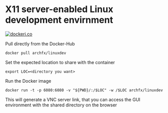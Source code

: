 # X11 server-enabled Linux development envirnment

[![dockeri.co](https://dockerico.blankenship.io/image/archfx/linuxdev)](https://hub.docker.com/r/archfx/linuxdev)

Pull directly from the Docker-Hub
```shell
docker pull archfx/linuxdev
```
Set the expected location to share with the container
```shell
export LOC=<directory you want>
```

Run the Docker image
```shell
docker run -t -p 6080:6080 -v "${PWD}/:/$LOC" -w /$LOC archfx/linuxdev
```

This will generate a VNC server link, that you can access the GUI environment with the shared directory on the browser
